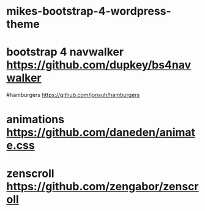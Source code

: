 # mikes-bootstrap-4-wordpress-theme
# bootstrap 4 navwalker https://github.com/dupkey/bs4navwalker
#hamburgers https://github.com/jonsuh/hamburgers
# animations https://github.com/daneden/animate.css
# zenscroll https://github.com/zengabor/zenscroll